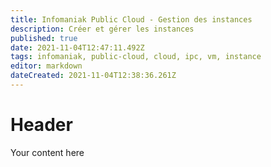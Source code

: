 ```yaml
---
title: Infomaniak Public Cloud - Gestion des instances
description: Créer et gérer les instances
published: true
date: 2021-11-04T12:47:11.492Z
tags: infomaniak, public-cloud, cloud, ipc, vm, instance
editor: markdown
dateCreated: 2021-11-04T12:38:36.261Z
---
```


# Header
Your content here